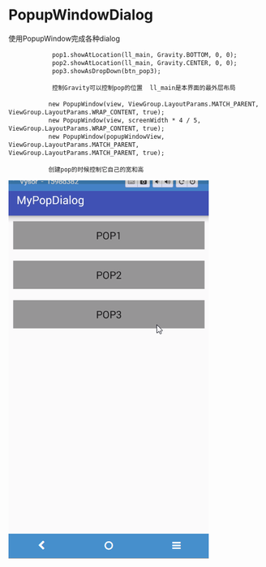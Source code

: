 # PopupWindowDialog
使用PopupWindow完成各种dialog

                pop1.showAtLocation(ll_main, Gravity.BOTTOM, 0, 0);
                pop2.showAtLocation(ll_main, Gravity.CENTER, 0, 0);
                pop3.showAsDropDown(btn_pop3);
  
                控制Gravity可以控制pop的位置  ll_main是本界面的最外层布局

               new PopupWindow(view, ViewGroup.LayoutParams.MATCH_PARENT, ViewGroup.LayoutParams.WRAP_CONTENT, true);
               new PopupWindow(view, screenWidth * 4 / 5, ViewGroup.LayoutParams.WRAP_CONTENT, true);
               new PopupWindow(popupWindowView, ViewGroup.LayoutParams.MATCH_PARENT, ViewGroup.LayoutParams.MATCH_PARENT, true);

               创建pop的时候控制它自己的宽和高
               
  ![](https://github.com/caoweiaaa/PopupWindowDialog/blob/master/pop.gif)

